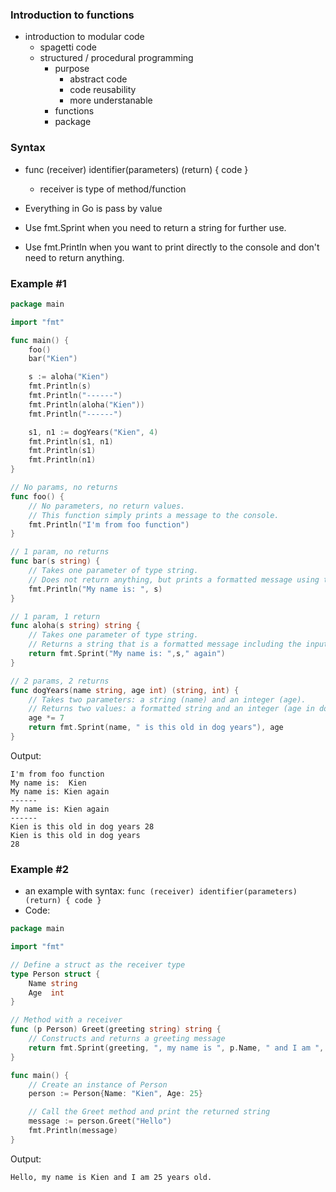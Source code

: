 ### Introduction to functions
- introduction to modular code
    - spagetti code
    - structured / procedural programming
        - purpose
            - abstract code
            - code reusability
            - more understanable
        - functions
        - package

### Syntax
- func (receiver) identifier(parameters) (return) { code }
    - receiver is type of method/function

- Everything in Go is pass by value
- Use fmt.Sprint when you need to return a string for further use.
- Use fmt.Println when you want to print directly to the console and don't need to return anything.

### Example #1 
```go
package main

import "fmt"

func main() {
	foo()
	bar("Kien")

	s := aloha("Kien")
	fmt.Println(s)
	fmt.Println("------")
	fmt.Println(aloha("Kien"))
	fmt.Println("------")

	s1, n1 := dogYears("Kien", 4)
	fmt.Println(s1, n1)
	fmt.Println(s1)
	fmt.Println(n1)
}

// No params, no returns
func foo() {
    // No parameters, no return values.
    // This function simply prints a message to the console.
	fmt.Println("I'm from foo function")
}

// 1 param, no returns
func bar(s string) {
    // Takes one parameter of type string.
    // Does not return anything, but prints a formatted message using the input string.
	fmt.Println("My name is: ", s)
}

// 1 param, 1 return
func aloha(s string) string {
    // Takes one parameter of type string.
    // Returns a string that is a formatted message including the input string.
	return fmt.Sprint("My name is: ",s," again")
}

// 2 params, 2 returns
func dogYears(name string, age int) (string, int) {
    // Takes two parameters: a string (name) and an integer (age).
    // Returns two values: a formatted string and an integer (age in dog years).
	age *= 7
	return fmt.Sprint(name, " is this old in dog years"), age
}
```

Output:
```
I'm from foo function
My name is:  Kien
My name is: Kien again
------
My name is: Kien again
------
Kien is this old in dog years 28
Kien is this old in dog years
28
```

### Example #2
- an example with syntax: `func (receiver) identifier(parameters) (return) { code }`
- Code:
```go
package main

import "fmt"

// Define a struct as the receiver type
type Person struct {
    Name string
    Age  int
}

// Method with a receiver
func (p Person) Greet(greeting string) string {
    // Constructs and returns a greeting message
    return fmt.Sprint(greeting, ", my name is ", p.Name, " and I am ", p.Age, " years old.")
}

func main() {
    // Create an instance of Person
    person := Person{Name: "Kien", Age: 25}

    // Call the Greet method and print the returned string
    message := person.Greet("Hello")
    fmt.Println(message)
}
```

Output:
```
Hello, my name is Kien and I am 25 years old.
```
